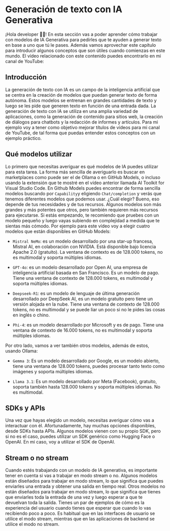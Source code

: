 # Generación de texto con IA Generativa

¡Hola developer 👋🏻! En esta sección vas a poder aprender cómo trabajar con modelos de IA Generativa para pedirles que te ayuden a generar texto en base a uno que tú le pases. Además vamos aprovechar este capítulo para introducir algunos conceptos que son útiles cuando comienzas en este mundo. El vídeo relacionado con este contenido puedes encontrarlo en mi canal de YouTube:

## Introducción

La generación de texto con IA es un campo de la inteligencia artificial que se centra en la creación de modelos que puedan generar texto de forma autónoma. Estos modelos se entrenan en grandes cantidades de texto y luego se les pide que generen texto en función de una entrada dada. La generación de texto con IA se utiliza en una amplia variedad de aplicaciones, como la generación de contenido para sitios web, la creación de diálogos para chatbots y la redacción de informes y artículos. Para mi ejemplo voy a tener como objetivo mejorar títulos de vídeos para mi canal de YouTube, de tal forma que puedas entender estos conceptos con un ejemplo práctico.

## Qué modelos utilizar

Lo primero que necesitas averiguar es qué modelos de IA puedes utilizar para esta tarea. La forma más sencilla de averiguarlo es buscar en marketplaces como puede ser el de Ollama o en GitHub Models, o incluso usando la extensión que te mostré en el vídeo anterior llamada AI Toolkit for Visual Studio Code. En Github Models puedes encontrar de forma sencilla modelos buscando por `Capability`y eligiendo `Chat/completion` y verás que tenemos diferentes modelos que podemos usar. ¿Cuál elegir? Bueno, eso depende de tus necesidades y de tus recursos. Algunos modelos son más grandes y más potentes que otros, pero también requieren más recursos para ejecutarse. Si estás empezando, te recomiendo que pruebes con un modelo pequeño y luego vayas subiendo en complejidad a medida que te sientas más cómodo. Por ejemplo para este vídeo voy a elegir cuatro modelos que están disponibles en GitHub Models:

- `Mistral NeMo`: es un modelo desarrollado por una star-up francesa, Mistral AI, en colaboración con NVIDIA. Está disponible bajo licencia Apache 2.0 (gratuito). La ventana de contexto es de 128.000 tokens, no es multimodal y soporta múltiples idiomas.

- `GPT-4o`: es un modelo desarrollado por Open AI, una empresa de inteligencia artificial basada en San Francisco. Es un modelo de pago. Tiene una ventana de contexto de 128.000 tokens, es multimodal y soporta múltiples idiomas.

- `Deepseek-R1`: es un modelo de lenguaje de última generación desarrollado por DeepSeek AI, es un modelo gratuito pero tiene un versión alojada en la nube. Tiene una ventana de contexto de 128.000 tokens, no es multimodal y se puede liar un poco si no le pides las cosas en inglés o chino.

- `Phi-4`:  es un modelo desarrollado por Microsoft y es de pago. Tiene una ventana de contexto de 16.000 tokens, no es multimodal y soporta múltiples idiomas.

Por otro lado, vamos a ver también otros modelos, además de estos, usando Ollama:

- `Gemma 3`: Es un modelo desarrollado por Google, es un modelo abierto, tiene una ventana de 128.000 tokens, puedes procesar tanto texto como imágenes y soporta múltiples idiomas.

- `Llama 3.1`: Es un modelo desarrollado por Meta (Facebook), gratuito, soporta también hasta 128.000 tokens y soporta múltiples idiomas. No es multimodal.

## SDKs y APIs

Una vez que hayas elegido un modelo, necesitas averiguar cómo vas a interactuar con él. Afortunadamente, hay muchas opciones disponibles, desde SDKs hasta APIs. Algunos modelos vienen con su propio SDK, pero si no es el caso, puedes utilizar un SDK genérico como Hugging Face o OpenAI. En mi caso, voy a utilizar el SDK de OpenAI.

## Stream o no stream

Cuando estés trabajando con un modelo de IA generativa, es importante tener en cuenta si vas a trabajar en modo stream o no. Algunos modelos están diseñados para trabajar en modo stream, lo que significa que puedes enviarles una entrada y obtener una salida en tiempo real. Otros modelos no están diseñados para trabajar en modo stream, lo que significa que tienes que enviarles toda la entrada de una vez y luego esperar a que te devuelvan toda la salida. Tienes un par de ejemplos de cómo es la experiencia del usuario cuando tienes que esperar que cuando lo vas recibiendo poco a poco. Es habitual que en las interfaces de usuario se utilice el modo stream, mientras que en las aplicaciones de backend se utilice el modo no stream.

